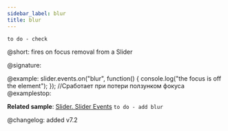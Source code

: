 ```yaml
---
sidebar_label: blur
title: blur
---          
```


`to do - check`

@short: fires on focus removal from a Slider

@signature: 

@example:
slider.events.on("blur", function() {
    console.log("the focus is off the element"); 
});
//Сработает при потери ползунком фокуса
@examplestop:

**Related sample**: [Slider. Slider Events](https://snippet.dhtmlx.com/sc7ov54z) `to do - add blur`

@changelog: added v7.2
